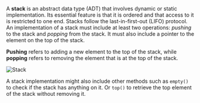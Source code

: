 A **stack** is an abstract data type (ADT) that involves dynamic or static implementation. Its essential feature is that it is ordered and that access to it is restricted to one end. Stacks follow the last-in-first-out (LIFO) protocol. An implementation of a stack must include at least two operations: *pushing* to the stack and *popping* from the stack. It must also include a pointer to the element on the top of the stack.

**Pushing** refers to adding a new element to the top of the stack, while **popping** refers to removing the element that is at the top of the stack.

![Stack](https://en.wikipedia.org/wiki/File:Lifo_stack.png)

A stack implementation might also include other methods such as `empty()` to check if the stack has anything on it. Or `top()` to retrieve the top element of the stack without removing it.
